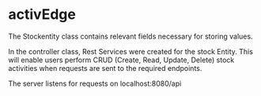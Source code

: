 # activEdge
The Stockentity class contains relevant fields necessary for storing values. 

In the controller class, Rest Services were created for the stock Entity. 
This will enable users perform CRUD 
(Create, Read, Update, Delete) stock activities when requests are sent to the
required endpoints.


The server listens for requests on localhost:8080/api

